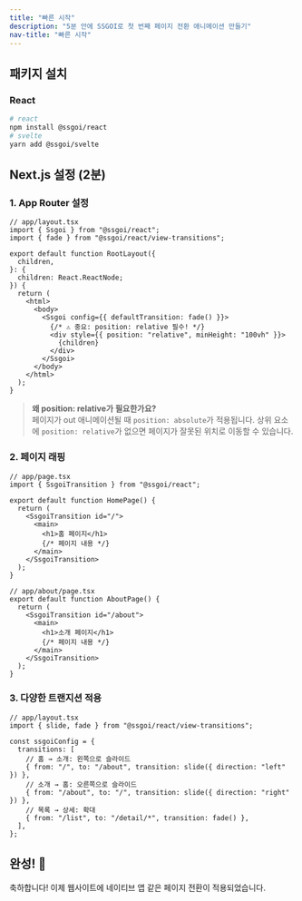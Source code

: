 ```yaml
---
title: "빠른 시작"
description: "5분 안에 SSGOI로 첫 번째 페이지 전환 애니메이션 만들기"
nav-title: "빠른 시작"
---
```


## 패키지 설치

### React

```bash
# react
npm install @ssgoi/react
# svelte
yarn add @ssgoi/svelte
```

## Next.js 설정 (2분)

### 1. App Router 설정

```tsx
// app/layout.tsx
import { Ssgoi } from "@ssgoi/react";
import { fade } from "@ssgoi/react/view-transitions";

export default function RootLayout({
  children,
}: {
  children: React.ReactNode;
}) {
  return (
    <html>
      <body>
        <Ssgoi config={{ defaultTransition: fade() }}>
          {/* ⚠️ 중요: position: relative 필수! */}
          <div style={{ position: "relative", minHeight: "100vh" }}>
            {children}
          </div>
        </Ssgoi>
      </body>
    </html>
  );
}
```

> **왜 position: relative가 필요한가요?**  
> 페이지가 out 애니메이션될 때 `position: absolute`가 적용됩니다. 상위 요소에 `position: relative`가 없으면 페이지가 잘못된 위치로 이동할 수 있습니다.

### 2. 페이지 래핑

```tsx
// app/page.tsx
import { SsgoiTransition } from "@ssgoi/react";

export default function HomePage() {
  return (
    <SsgoiTransition id="/">
      <main>
        <h1>홈 페이지</h1>
        {/* 페이지 내용 */}
      </main>
    </SsgoiTransition>
  );
}

// app/about/page.tsx
export default function AboutPage() {
  return (
    <SsgoiTransition id="/about">
      <main>
        <h1>소개 페이지</h1>
        {/* 페이지 내용 */}
      </main>
    </SsgoiTransition>
  );
}
```

### 3. 다양한 트랜지션 적용

```tsx
// app/layout.tsx
import { slide, fade } from "@ssgoi/react/view-transitions";

const ssgoiConfig = {
  transitions: [
    // 홈 → 소개: 왼쪽으로 슬라이드
    { from: "/", to: "/about", transition: slide({ direction: "left" }) },
    // 소개 → 홈: 오른쪽으로 슬라이드
    { from: "/about", to: "/", transition: slide({ direction: "right" }) },
    // 목록 → 상세: 확대
    { from: "/list", to: "/detail/*", transition: fade() },
  ],
};
```

## 완성! 🎉

축하합니다! 이제 웹사이트에 네이티브 앱 같은 페이지 전환이 적용되었습니다.
